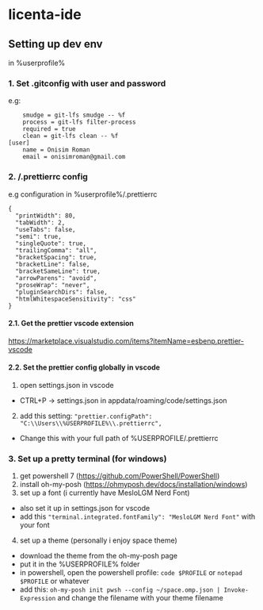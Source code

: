 # licenta-ide

## Setting up dev env

in %userprofile%

### 1. Set .gitconfig with user and password

e.g:

```[filter "lfs"]
	smudge = git-lfs smudge -- %f
	process = git-lfs filter-process
	required = true
	clean = git-lfs clean -- %f
[user]
	name = Onisim Roman
	email = onisimroman@gmail.com
```

### 2. /.prettierrc config

e.g configuration in %userprofile%/.prettierrc

```
{
  "printWidth": 80,
  "tabWidth": 2,
  "useTabs": false,
  "semi": true,
  "singleQuote": true,
  "trailingComma": "all",
  "bracketSpacing": true,
  "bracketLine": false,
  "bracketSameLine": true,
  "arrowParens": "avoid",
  "proseWrap": "never",
  "pluginSearchDirs": false,
  "htmlWhitespaceSensitivity": "css"
}
```

#### 2.1. Get the prettier vscode extension

https://marketplace.visualstudio.com/items?itemName=esbenp.prettier-vscode

#### 2.2. Set the prettier config globally in vscode

1. open settings.json in vscode

- CTRL+P -> settings.json in appdata/roaming/code/settings.json

2. add this setting: `"prettier.configPath": "C:\\Users\\%USERPROFILE%\\.prettierrc",`

- Change this with your full path of %USERPROFILE/.prettierrc

### 3. Set up a pretty terminal (for windows)

1. get powershell 7 (https://github.com/PowerShell/PowerShell)
2. install oh-my-posh (https://ohmyposh.dev/docs/installation/windows)
3. set up a font (i currently have MesloLGM Nerd Font)

- also set it up in settings.json for vscode
- add this `"terminal.integrated.fontFamily": "MesloLGM Nerd Font"` with your font

4. set up a theme (personally i enjoy space theme)

- download the theme from the oh-my-posh page
- put it in the %USERPROFILE% folder
- in powershell, open the powershell profile: `code $PROFILE` or `notepad $PROFILE` or whatever
- add this: `oh-my-posh init pwsh --config ~/space.omp.json | Invoke-Expression` and change the filename with your theme filename
